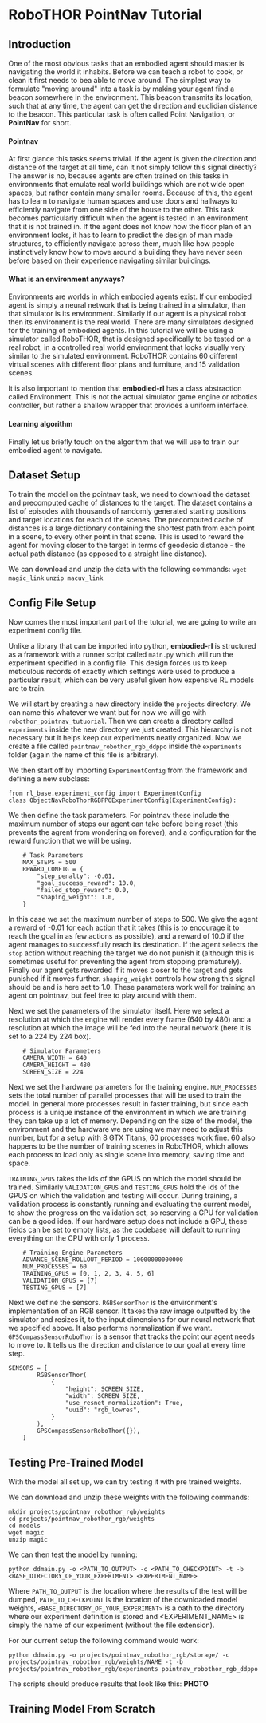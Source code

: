 # RoboTHOR PointNav Tutorial

## Introduction
One of the most obvious tasks that an embodied agent should master is navigating the world it inhabits.
Before we can teach a robot to cook, or clean it first needs to bea able to move around. The simplest
way to formulate "moving around" into a task is by making your agent find a beacon somewhere in the environment.
This beacon transmits its location, such that at any time, the agent can get the direction and euclidian distance
to the beacon. This particular task is often called Point Navigation, or **PointNav** for short.

#### Pointnav
At first glance this tasks seems trivial. If the agent is given the direction and distance of the target at
all time, can it not simply follow this signal directly? The answer is no, because agents are often trained
on this tasks in environments that emulate real world buildings which are not wide open spaces, but rather
contain many smaller rooms. Because of this, the agent has to learn to navigate human spaces and use doors
and hallways to efficiently navigate from one side of the house to the other. This task becomes particularly
difficult when the agent is tested in an environment that it is not trained in. If the agent does not know
how the floor plan of an environment looks, it has to learn to predict the design of man made structures,
to efficiently navigate across them, much like how people instinctively know how to move around a building
they have never seen before based on their experience navigating similar buildings.

#### What is an environment anyways?
Environments are worlds in which embodied agents exist. If our embodied agent is simply a neural network 
that is being trained in a simulator, than that simulator is its environment. Similarly if our agent is a
physical robot then its environment is the real world. There are many simulators designed for the training
of embodied agents. In this tutorial we will be using a simulator called RoboTHOR, 
that is designed specifically to be tested on a real robot, in a controlled real world environment that looks
visually very similar to the simulated environment. RoboTHOR contains 60 different virtual scenes with different
 floor plans and furniture, and 15 validation scenes.

It is also important to mention that **embodied-rl**
has a class abstraction called Environment. This is not the actual simulator game engine or robotics controller,
but rather a shallow wrapper that provides a uniform interface.

#### Learning algorithm
Finally let us briefly touch on the algorithm that we will use to train our embodied agent to navigate.

## Dataset Setup
To train the model on the pointnav task, we need to download the dataset and precomputed cache of distances 
to the target. The dataset contains a list of episodes with thousands of randomly generated starting positions
and target locations for each of the scenes. The precomputed cache of distances is a large dictionary containing
the shortest path from each point in a scene, to every other point in that scene. This is used to reward the agent
for moving closer to the target in terms of geodesic distance - the actual path distance (as opposed to a 
straight line distance).

We can download and unzip the data with the following commands:
```wget magic_link```
```unzip macuv_link```


## Config File Setup
Now comes the most important part of the tutorial, we are going to write an experiment config file.

Unlike a library that can be imported into python, **embodied-rl** is structured as a framework with 
a runner script called `main.py` which will run the experiment specified in a config file. This design 
forces us to keep meticulous records of exactly which settings were used to produce a particular result,
which can be very useful given how expensive RL models are to train.

We will start by creating a new directory inside the `projects` directory. We can name this whatever we want
 but for now we will go with `robothor_pointnav_tutuorial`. Then we can create a directory called 
 `experiments` inside the new directory we just created. This hierarchy is not necessary but it helps keep
our experiments neatly organized. Now we create a file called `pointnav_robothor_rgb_ddppo` inside the
`experiments` folder (again the name of this file is arbitrary).

We then start off by importing `ExperimentConfig` from the framework and defining a new subclass:
```
from rl_base.experiment_config import ExperimentConfig
class ObjectNavRoboThorRGBPPOExperimentConfig(ExperimentConfig):
```
We then define the task parameters. For pointnav these include the maximum number of steps our agent
can take before being reset (this prevents the agrent from wondering on forever), and a configuration
for the reward function that we will be using. 

```
    # Task Parameters
    MAX_STEPS = 500
    REWARD_CONFIG = {
        "step_penalty": -0.01,
        "goal_success_reward": 10.0,
        "failed_stop_reward": 0.0,
        "shaping_weight": 1.0,
    }
```
In this case we set the maximum number of steps to 500.
We give the agent a reward of -0.01 for each action that it takes (this is to encourage it to reach the goal
in as few actions as possible), and a reward of 10.0 if the agent manages to successfully reach its destination.
If the agent selects the `stop` action without reaching the target we do not punish it (although this is
sometimes useful for preventing the agent from stopping prematurely). Finally our agent gets rewarded if it moves
closer to the target and gets punished if it moves further. `shaping_weight` controls how strong this signal should
be and is here set to 1.0. These parameters work well for training an agent on pointnav, but feel free to play around
with them.

Next we set the parameters of the simulator itself. Here we select a resolution at which the engine will render
every frame (640 by 480) and a resolution at which the image will be fed into the neural network (here it is set
to a 224 by 224 box).
```
    # Simulator Parameters
    CAMERA_WIDTH = 640
    CAMERA_HEIGHT = 480
    SCREEN_SIZE = 224
```

Next we set the hardware parameters for the training engine. `NUM_PROCESSES` sets the total number of
 parallel processes that will be used to train the model. In general more processes result in faster
 training, but since each process is a unique instance of the environment in which we are training they can take 
 up a lot of memory. Depending on the size of the model, the environment and the hardware we are using
 we may need to adjust this number, but for a setup with 8 GTX Titans, 60 processes work fine. 60 also happens to
 be the number of training scenes in RoboTHOR, which allows each process to load only as single scene into memory,
 saving time and space.
 
 
 `TRAINING_GPUS` takes the ids of the GPUS on which
the model should be trained. Similarly `VALIDATION_GPUS` and `TESTING_GPUS` hold the ids of the GPUS on which 
the validation and testing will occur. During training, a validation process is constantly running and evaluating
the current model, to show the progress on the validation set, so reserving a GPU for validation can be a good idea.
If our hardware setup does not include a GPU, these fields can be set to empty lists, as the codebase will default
to running everything on the CPU with only 1 process.
```
    # Training Engine Parameters
    ADVANCE_SCENE_ROLLOUT_PERIOD = 10000000000000
    NUM_PROCESSES = 60
    TRAINING_GPUS = [0, 1, 2, 3, 4, 5, 6]
    VALIDATION_GPUS = [7]
    TESTING_GPUS = [7]
```

Next we define the sensors. `RGBSensorThor` is the environment's implementation of an RGB sensor. It takes the
raw image outputted by the simulator and resizes it, to the input dimensions for our neural network that we
specified above. It also performs normalization if we want. `GPSCompassSensorRoboThor` is a sensor that tracks
the point our agent needs to move to. It tells us the direction and distance to our goal at every time step.
```
SENSORS = [
        RGBSensorThor(
            {
                "height": SCREEN_SIZE,
                "width": SCREEN_SIZE,
                "use_resnet_normalization": True,
                "uuid": "rgb_lowres",
            }
        ),
        GPSCompassSensorRoboThor({}),
    ]

```



## Testing Pre-Trained Model
With the model all set up, we can try testing it with pre trained weights.

We can download and unzip these weights with the following commands:
```
mkdir projects/pointnav_robothor_rgb/weights
cd projects/pointnav_robothor_rgb/weights
cd models
wget magic
unzip magic
```
We can then test the model by running:
```
python ddmain.py -o <PATH_TO_OUTPUT> -c <PATH_TO_CHECKPOINT> -t -b <BASE_DIRECTORY_OF_YOUR_EXPERIMENT> <EXPERIMENT_NAME>
```
Where `PATH_TO_OUTPUT` is the location where the results of the test will be dumped, `PATH_TO_CHECKPOINT` is the 
location of the downloaded model weights, `<BASE_DIRECTORY_OF_YOUR_EXPERIMENT>` is a oath to the directory where our
experiment definition is stored and <EXPERIMENT_NAME> is simply the name of our experiment (without the file extension).

For our current setup the following command would work:
```
python ddmain.py -o projects/pointnav_robothor_rgb/storage/ -c projects/pointnav_robothor_rgb/weights/NAME -t -b projects/pointnav_robothor_rgb/experiments pointnav_robothor_rgb_ddppo
```
The scripts should produce results that look like this:
**PHOTO**

## Training Model From Scratch